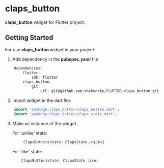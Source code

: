 # claps_button

**claps_button** widget for Flutter project.

## Getting Started

For use **claps_button** widget in your project:
1. Add dependency in the **pubspec.yaml** file
```dart
    dependencies:
        flutter:
            sdk: flutter
        claps_button:
            git:
                url: git@github.com:shekunsky/FLUTTER-claps_button.git
```

2. Import widget in the dart file:
```dart
    import 'package:claps_button/claps_button.dart';
    import 'package:claps_button/claps_state.dart';
```

3. Make an instance of the widget.

    For 'unlike' state:
    ```dart
         ClapsButton(state: ClapsState.unLike)
    ```
    For 'like' state:
    ```dart
        ClapsButton(state: ClapsState.like)
    ```

    